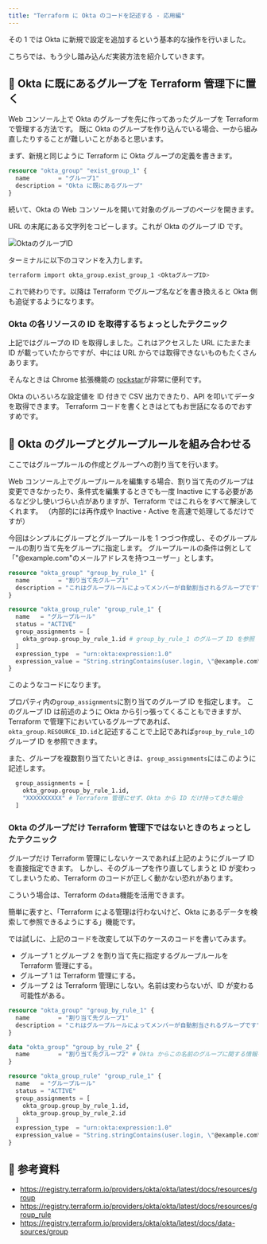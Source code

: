 ```yaml
---
title: "Terraform に Okta のコードを記述する - 応用編"
---
```


その 1 では Okta に新規で設定を追加するという基本的な操作を行いました。

こちらでは、もう少し踏み込んだ実装方法を紹介していきます。

## 🔨 Okta に既にあるグループを Terraform 管理下に置く

Web コンソール上で Okta のグループを先に作ってあったグループを Terraform で管理する方法です。
既に Okta のグループを作り込んでいる場合、一から組み直したりすることが難しいことがあると思います。

まず、新規と同じように Terraform に Okta グループの定義を書きます。

```bash:./group.tf
resource "okta_group" "exist_group_1" {
  name        = "グループ1"
  description = "Okta に既にあるグループ"
}
```

続いて、Okta の Web コンソールを開いて対象のグループのページを開きます。

URL の末尾にある文字列をコピーします。これが Okta のグループ ID です。

![OktaのグループID](https://storage.googleapis.com/zenn-user-upload/392906cb30835fb3cc9fbe2e.png)

ターミナルに以下のコマンドを入力します。

```bash
terraform import okta_group.exist_group_1 <OktaグループID>
```

これで終わりです。以降は Terraform でグループ名などを書き換えると Okta 側も追従するようになります。

### Okta の各リソースの ID を取得するちょっとしたテクニック

上記ではグループの ID を取得しました。これはアクセスした URL にたまたま ID が載っていたからですが、中には URL からでは取得できないものもたくさんあります。

そんなときは Chrome 拡張機能の [rockstar](https://chrome.google.com/webstore/detail/rockstar/chjepkekmhealpjipcggnfepkkfeimbd)が非常に便利です。

Okta のいろいろな設定値を ID 付きで CSV 出力できたり、API を叩いてデータを取得できます。
Terraform コードを書くときはとてもお世話になるのでおすすめです。

## 🔨 Okta のグループとグループルールを組み合わせる

ここではグループルールの作成とグループへの割り当てを行います。

Web コンソール上でグループルールを編集する場合、割り当て先のグループは変更できなかったり、条件式を編集するときでも一度 Inactive にする必要があるなど少し使いづらい点がありますが、Terraform ではこれらをすべて解決してくれます。
（内部的には再作成や Inactive・Active を高速で処理してるだけですが）

今回はシンプルにグループとグループルールを 1 つづつ作成し、そのグループルールの割り当て先をグループに指定します。
グループルールの条件は例として「"@example.com"のメールアドレスを持つユーザー」とします。

```bash:./group.tf
resource "okta_group" "group_by_rule_1" {
  name        = "割り当て先グループ1"
  description = "これはグループルールによってメンバーが自動割当されるグループです"
}

resource "okta_group_rule" "group_rule_1" {
  name   = "グループルール"
  status = "ACTIVE"
  group_assignments = [
    okta_group.group_by_rule_1.id # group_by_rule_1 のグループ ID を参照
  ]
  expression_type  = "urn:okta:expression:1.0"
  expression_value = "String.stringContains(user.login, \"@example.com\")" # 条件式を記述します。条件式内の " はバックスラッシュでエスケープが必要です。
}
```

このようなコードになります。

プロパティ内の`group_assignments`に割り当てのグループ ID を指定します。
このグループ ID は前述のように Okta から引っ張ってくることもできますが、Terraform で管理下においているグループであれば、`okta_group.RESOURCE_ID.id`と記述することで上記であれば`group_by_rule_1`のグループ ID を参照できます。

また、グループを複数割り当てたいときは、`group_assignments`にはこのように記述します。

```bash
  group_assignments = [
    okta_group.group_by_rule_1.id,
    "XXXXXXXXXX" # Terraform 管理にせず、Okta から ID だけ持ってきた場合
  ]
```

### Okta のグループだけ Terraform 管理下ではないときのちょっとしたテクニック

グループだけ Terraform 管理にしないケースであれば上記のようにグループ ID を直接指定できます。
しかし、そのグループを作り直してしまうと ID が変わってしまいうため、Terraform のコードが正しく動かない恐れがあります。

こういう場合は、Terraform の`data`機能を活用できます。

簡単に表すと、「Terraform による管理は行わないけど、Okta にあるデータを検索して参照できるようにする」機能です。

では試しに、上記のコードを改変して以下のケースのコードを書いてみます。

- グループ 1 とグループ 2 を割り当て先に指定するグループルールを Terraform 管理にする。
- グループ 1 は Terraform 管理にする。
- グループ 2 は Terraform 管理にしない。名前は変わらないが、ID が変わる可能性がある。

```bash:./group.tf
resource "okta_group" "group_by_rule_1" {
  name        = "割り当て先グループ1"
  description = "これはグループルールによってメンバーが自動割当されるグループです"
}

data "okta_group" "group_by_rule_2" {
  name        = "割り当て先グループ2" # Okta からこの名前のグループに関する情報を取得する
}

resource "okta_group_rule" "group_rule_1" {
  name   = "グループルール"
  status = "ACTIVE"
  group_assignments = [
    okta_group.group_by_rule_1.id,
    okta_group.group_by_rule_2.id
  ]
  expression_type  = "urn:okta:expression:1.0"
  expression_value = "String.stringContains(user.login, \"@example.com\")" # 条件式を記述します。条件式内の " はバックスラッシュでエスケープが必要です。
}
```

## 📄 参考資料

- <https://registry.terraform.io/providers/okta/okta/latest/docs/resources/group>
- <https://registry.terraform.io/providers/okta/okta/latest/docs/resources/group_rule>
- <https://registry.terraform.io/providers/okta/okta/latest/docs/data-sources/group>
